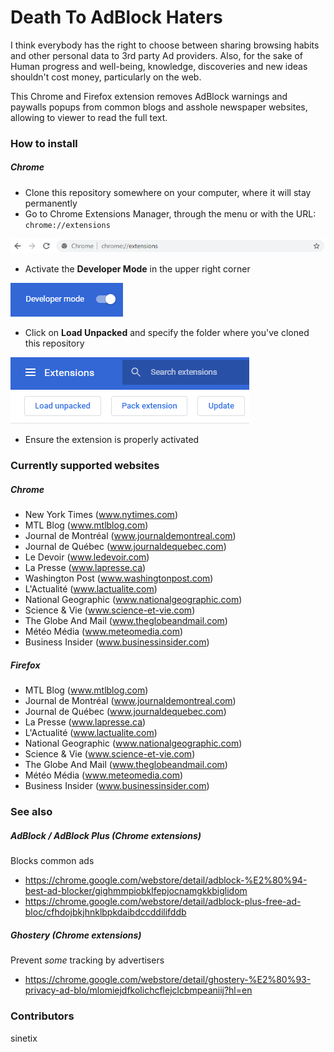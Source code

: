 # Death To AdBlock Haters
I think everybody has the right to choose between sharing browsing habits and other personal data to 3rd party Ad providers. Also, for the sake of Human progress and well-being, knowledge, discoveries and new ideas shouldn't cost money, particularly on the web.

This Chrome and Firefox extension removes AdBlock warnings and paywalls popups from common blogs and asshole newspaper websites, allowing to viewer to read the full text. 

### How to install
##### Chrome #####
- Clone this repository somewhere on your computer, where it will stay permanently
- Go to Chrome Extensions Manager, through the menu or with the URL: `chrome://extensions`

![](chrome/images/screen_00.png)

- Activate the **Developer Mode** in the upper right corner

![](chrome/images/screen_01.png)

- Click on **Load Unpacked** and specify the folder where you've cloned this repository

![](chrome/images/screen_02.png)

- Ensure the extension is properly activated

### Currently supported websites
##### Chrome #####
- New York Times (www.nytimes.com)
- MTL Blog (www.mtlblog.com)
- Journal de Montréal (www.journaldemontreal.com)
- Journal de Québec (www.journaldequebec.com)
- Le Devoir (www.ledevoir.com)
- La Presse (www.lapresse.ca)
- Washington Post (www.washingtonpost.com)
- L'Actualité (www.lactualite.com)
- National Geographic (www.nationalgeographic.com)
- Science & Vie (www.science-et-vie.com)
- The Globe And Mail (www.theglobeandmail.com)
- Météo Média (www.meteomedia.com)
- Business Insider (www.businessinsider.com)

##### Firefox #####
- MTL Blog (www.mtlblog.com)
- Journal de Montréal (www.journaldemontreal.com)
- Journal de Québec (www.journaldequebec.com)
- La Presse (www.lapresse.ca)
- L'Actualité (www.lactualite.com)
- National Geographic (www.nationalgeographic.com)
- Science & Vie (www.science-et-vie.com)
- The Globe And Mail (www.theglobeandmail.com)
- Météo Média (www.meteomedia.com)
- Business Insider (www.businessinsider.com)

### See also
##### AdBlock / AdBlock Plus (Chrome extensions)
Blocks common ads
- https://chrome.google.com/webstore/detail/adblock-%E2%80%94-best-ad-blocker/gighmmpiobklfepjocnamgkkbiglidom
- https://chrome.google.com/webstore/detail/adblock-plus-free-ad-bloc/cfhdojbkjhnklbpkdaibdccddilifddb

##### Ghostery  (Chrome extensions)
Prevent _some_ tracking by advertisers
- https://chrome.google.com/webstore/detail/ghostery-%E2%80%93-privacy-ad-blo/mlomiejdfkolichcflejclcbmpeaniij?hl=en

### Contributors
sinetix
